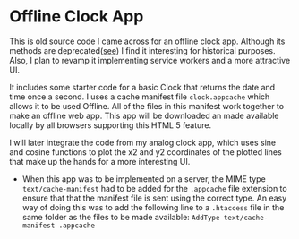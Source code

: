 Offline Clock App
=================
This is old source code I came across for an offline clock app. Although its
methods are deprecated([see](https://sites.google.com/a/chromium.org/dev/Home/chromium-security/deprecating-powerful-features-on-insecure-origins)) I find it interesting for historical purposes.
Also, I plan to revamp it implementing service workers and a more attractive UI.

It includes some starter code for a basic Clock that returns the date and time
once a second. I uses a cache manifest file `clock.appcache`
which allows it to be used Offline. All of the files in this manifest
work together to make an offline web app. This app will be downloaded an made
available locally by all browsers supporting this HTML 5 feature.

I will later integrate the code from my analog clock app, which uses sine and
cosine functions to plot the x2 and y2 coordinates of the plotted lines that
make up the hands for a more interesting UI.

* When this app was to be implemented on a server, the MIME type `text/cache-manifest`
had to be added for the `.appcache` file extension to ensure that
that the manifest file is sent using the correct type. An easy way of doing this was
to add the following line to a `.htaccess` file in the same folder as the files
to be made available:
`AddType text/cache-manifest .appcache`
